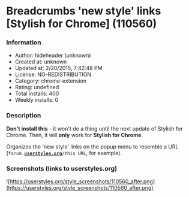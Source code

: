 # Breadcrumbs 'new style' links [Stylish for Chrome] (110560)

### Information
- Author: hideheader (unknown)
- Created at: unknown
- Updated at: 2/20/2015, 7:42:48 PM
- License: NO-REDISTRIBUTION
- Category: chrome-extension
- Rating: undefined
- Total installs: 400
- Weekly installs: 0


### Description
<b>Don't install this</b> - it won't do a thing until the next update of Stylish for Chrome. Then, it will <b>only</b> work for <b>Stylish for Chrome</b>.

Organizes the 'new style' links on the popup menu to resemble a URL (<code>forum.<b><u>userstyles.org</u></b>/this URL</code>, for example).


### Screenshots (links to userstyles.org)
![https://userstyles.org/style_screenshots/110560_after.png](https://userstyles.org/style_screenshots/110560_after.png)


